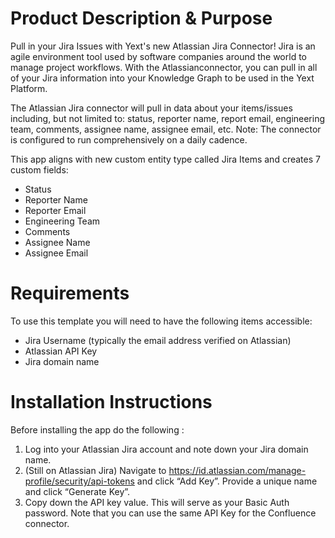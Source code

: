 # Product Description & Purpose

Pull in your Jira Issues with Yext's new Atlassian Jira Connector! Jira is an agile environment tool used by software companies around the world to manage project workflows. With the Atlassianconnector, you can pull in all of your Jira information into your Knowledge Graph to be used in the Yext Platform.

The Atlassian Jira connector will pull in data about your items/issues including, but not limited to: status, reporter name, report email, engineering team, comments, assignee name, assignee email, etc. Note: The connector is configured to run comprehensively on a daily cadence.

This app aligns with new custom entity type called Jira Items and creates 7 custom fields:

- Status
- Reporter Name
- Reporter Email
- Engineering Team
- Comments
- Assignee Name
- Assignee Email

# Requirements

To use this template you will need to have the following items accessible:

- Jira Username (typically the email address verified on Atlassian)
- Atlassian API Key
- Jira domain name

# Installation Instructions

Before installing the app do the following :
1. Log into your Atlassian Jira account and note down your Jira domain name.
2. (Still on Atlassian Jira) Navigate to https://id.atlassian.com/manage-profile/security/api-tokens and click “Add Key”. Provide a unique name and click “Generate Key”.
3. Copy down the API key value. This will serve as your Basic Auth password. Note that you can use the same API Key for the Confluence connector.
